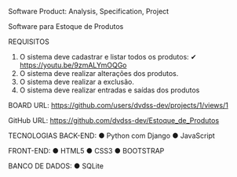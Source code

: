 Software Product: Analysis, Specification, Project

Software para Estoque de Produtos

REQUISITOS
1. O sistema deve cadastrar e listar todos os produtos: ✔ https://youtu.be/9zmALYmOQGo
2. O sistema deve realizar alterações dos produtos.
3. O sistema deve realizar a exclusão.
4. O sistema deve realizar entradas e saídas dos produtos

BOARD
URL: https://github.com/users/dvdss-dev/projects/1/views/1

GitHub
URL: https://github.com/dvdss-dev/Estoque_de_Produtos

TECNOLOGIAS
BACK-END:
● Python com Django
● JavaScript

FRONT-END:
● HTML5
● CSS3
● BOOTSTRAP

BANCO DE DADOS:
● SQLite
